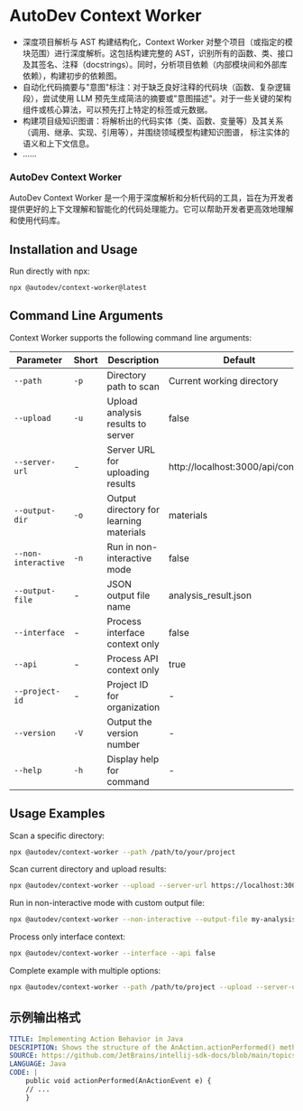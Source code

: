 # AutoDev Context Worker

- 深度项目解析与 AST 构建结构化，Context Worker 对整个项目（或指定的模块范围）进行深度解析。这包括构建完整的 AST，识别所有的函数、类、接口及其签名、注释（docstrings）。同时，分析项目依赖（内部模块间和外部库依赖），构建初步的依赖图。
- 自动化代码摘要与"意图"标注：对于缺乏良好注释的代码块（函数、复杂逻辑段），尝试使用 LLM 预先生成简洁的摘要或"意图描述"。对于一些关键的架构组件或核心算法，可以预先打上特定的标签或元数据。
- 构建项目级知识图谱：将解析出的代码实体（类、函数、变量等）及其关系（调用、继承、实现、引用等），并围绕领域模型构建知识图谱， 标注实体的语义和上下文信息。
- ……

### AutoDev Context Worker

AutoDev Context Worker 是一个用于深度解析和分析代码的工具，旨在为开发者提供更好的上下文理解和智能化的代码处理能力。它可以帮助开发者更高效地理解和使用代码库。

## Installation and Usage

Run directly with npx:

```bash
npx @autodev/context-worker@latest
```

## Command Line Arguments

Context Worker supports the following command line arguments:

| Parameter             | Short | Description                                     | Default                                         |
|-----------------------|-------|-------------------------------------------------|-------------------------------------------------|
| `--path`              | `-p`  | Directory path to scan                          | Current working directory                       |
| `--upload`            | `-u`  | Upload analysis results to server               | false                                           |
| `--server-url`        | -     | Server URL for uploading results                | http://localhost:3000/api/context               |
| `--output-dir`        | `-o`  | Output directory for learning materials         | materials                                       |
| `--non-interactive`   | `-n`  | Run in non-interactive mode                     | false                                           |
| `--output-file`       | -     | JSON output file name                           | analysis_result.json                            |
| `--interface`         | -     | Process interface context only                  | false                                           |
| `--api`               | -     | Process API context only                        | true                                            |
| `--project-id`        | -     | Project ID for organization                     | -                                               |
| `--version`           | `-V`  | Output the version number                       | -                                               |
| `--help`              | `-h`  | Display help for command                        | -                                               |

## Usage Examples

Scan a specific directory:
```bash
npx @autodev/context-worker --path /path/to/your/project
```

Scan current directory and upload results:
```bash
npx @autodev/context-worker --upload --server-url https://localhost:3000/api/endpoint
```

Run in non-interactive mode with custom output file:
```bash
npx @autodev/context-worker --non-interactive --output-file my-analysis.json
```

Process only interface context:
```bash
npx @autodev/context-worker --interface --api false
```

Complete example with multiple options:
```bash
npx @autodev/context-worker --path /path/to/project --upload --server-url https://your-server/api/context --output-dir custom-output --project-id my-project-123 --non-interactive
```

## 示例输出格式

```yaml
TITLE: Implementing Action Behavior in Java
DESCRIPTION: Shows the structure of the AnAction.actionPerformed() method where the main logic of an action is implemented. It demonstrates how to access project, editor, and file information from the action event.
SOURCE: https://github.com/JetBrains/intellij-sdk-docs/blob/main/topics/basics/action_system.md#2025-04-06_snippet_1
LANGUAGE: Java
CODE: |
    public void actionPerformed(AnActionEvent e) {
    // ...
    }
```
